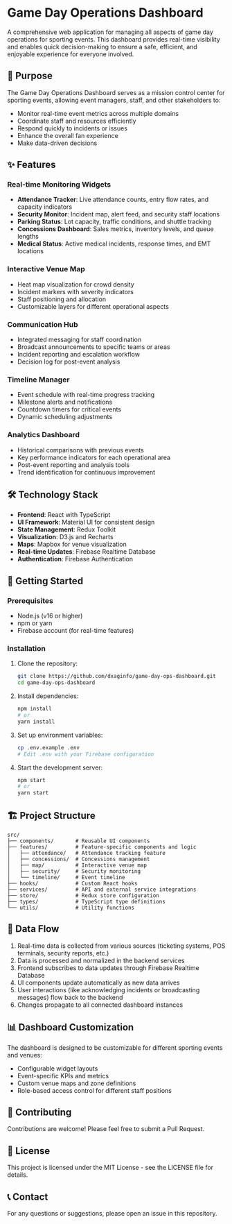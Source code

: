 # Game Day Operations Dashboard

A comprehensive web application for managing all aspects of game day operations for sporting events. This dashboard provides real-time visibility and enables quick decision-making to ensure a safe, efficient, and enjoyable experience for everyone involved.

## 🎯 Purpose

The Game Day Operations Dashboard serves as a mission control center for sporting events, allowing event managers, staff, and other stakeholders to:

- Monitor real-time event metrics across multiple domains
- Coordinate staff and resources efficiently
- Respond quickly to incidents or issues
- Enhance the overall fan experience
- Make data-driven decisions

## ✨ Features

### Real-time Monitoring Widgets

- **Attendance Tracker**: Live attendance counts, entry flow rates, and capacity indicators
- **Security Monitor**: Incident map, alert feed, and security staff locations
- **Parking Status**: Lot capacity, traffic conditions, and shuttle tracking
- **Concessions Dashboard**: Sales metrics, inventory levels, and queue lengths
- **Medical Status**: Active medical incidents, response times, and EMT locations

### Interactive Venue Map

- Heat map visualization for crowd density
- Incident markers with severity indicators
- Staff positioning and allocation
- Customizable layers for different operational aspects

### Communication Hub

- Integrated messaging for staff coordination
- Broadcast announcements to specific teams or areas
- Incident reporting and escalation workflow
- Decision log for post-event analysis

### Timeline Manager

- Event schedule with real-time progress tracking
- Milestone alerts and notifications
- Countdown timers for critical events
- Dynamic scheduling adjustments

### Analytics Dashboard

- Historical comparisons with previous events
- Key performance indicators for each operational area
- Post-event reporting and analysis tools
- Trend identification for continuous improvement

## 🛠️ Technology Stack

- **Frontend**: React with TypeScript
- **UI Framework**: Material UI for consistent design
- **State Management**: Redux Toolkit
- **Visualization**: D3.js and Recharts
- **Maps**: Mapbox for venue visualization
- **Real-time Updates**: Firebase Realtime Database
- **Authentication**: Firebase Authentication

## 🚀 Getting Started

### Prerequisites

- Node.js (v16 or higher)
- npm or yarn
- Firebase account (for real-time features)

### Installation

1. Clone the repository:
   ```bash
   git clone https://github.com/dxaginfo/game-day-ops-dashboard.git
   cd game-day-ops-dashboard
   ```

2. Install dependencies:
   ```bash
   npm install
   # or
   yarn install
   ```

3. Set up environment variables:
   ```bash
   cp .env.example .env
   # Edit .env with your Firebase configuration
   ```

4. Start the development server:
   ```bash
   npm start
   # or
   yarn start
   ```

## 🏗️ Project Structure

```
src/
├── components/       # Reusable UI components
├── features/         # Feature-specific components and logic
│   ├── attendance/   # Attendance tracking feature
│   ├── concessions/  # Concessions management
│   ├── map/          # Interactive venue map
│   ├── security/     # Security monitoring
│   └── timeline/     # Event timeline
├── hooks/            # Custom React hooks
├── services/         # API and external service integrations
├── store/            # Redux store configuration
├── types/            # TypeScript type definitions
└── utils/            # Utility functions
```

## 🔄 Data Flow

1. Real-time data is collected from various sources (ticketing systems, POS terminals, security reports, etc.)
2. Data is processed and normalized in the backend services
3. Frontend subscribes to data updates through Firebase Realtime Database
4. UI components update automatically as new data arrives
5. User interactions (like acknowledging incidents or broadcasting messages) flow back to the backend
6. Changes propagate to all connected dashboard instances

## 📊 Dashboard Customization

The dashboard is designed to be customizable for different sporting events and venues:

- Configurable widget layouts
- Event-specific KPIs and metrics
- Custom venue maps and zone definitions
- Role-based access control for different staff positions

## 🤝 Contributing

Contributions are welcome! Please feel free to submit a Pull Request.

## 📜 License

This project is licensed under the MIT License - see the LICENSE file for details.

## 📞 Contact

For any questions or suggestions, please open an issue in this repository.